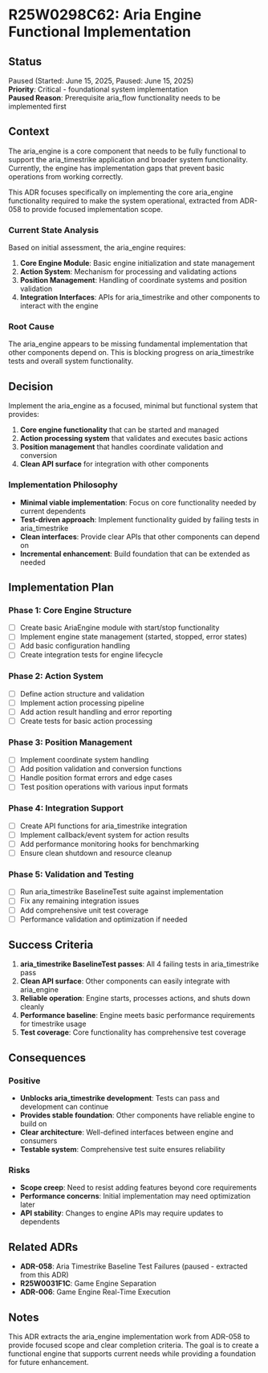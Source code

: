# R25W0298C62: Aria Engine Functional Implementation

<!-- @adr_serial R25W0298C62 -->

## Status

Paused (Started: June 15, 2025, Paused: June 15, 2025)  
**Priority**: Critical - foundational system implementation  
**Paused Reason**: Prerequisite aria_flow functionality needs to be implemented first

## Context

The aria_engine is a core component that needs to be fully functional to support the aria_timestrike application and broader system functionality. Currently, the engine has implementation gaps that prevent basic operations from working correctly.

This ADR focuses specifically on implementing the core aria_engine functionality required to make the system operational, extracted from ADR-058 to provide focused implementation scope.

### Current State Analysis

Based on initial assessment, the aria_engine requires:

1. **Core Engine Module**: Basic engine initialization and state management
2. **Action System**: Mechanism for processing and validating actions
3. **Position Management**: Handling of coordinate systems and position validation
4. **Integration Interfaces**: APIs for aria_timestrike and other components to interact with the engine

### Root Cause

The aria_engine appears to be missing fundamental implementation that other components depend on. This is blocking progress on aria_timestrike tests and overall system functionality.

## Decision

Implement the aria_engine as a focused, minimal but functional system that provides:

1. **Core engine functionality** that can be started and managed
2. **Action processing system** that validates and executes basic actions
3. **Position management** that handles coordinate validation and conversion
4. **Clean API surface** for integration with other components

### Implementation Philosophy

- **Minimal viable implementation**: Focus on core functionality needed by current dependents
- **Test-driven approach**: Implement functionality guided by failing tests in aria_timestrike
- **Clean interfaces**: Provide clear APIs that other components can depend on
- **Incremental enhancement**: Build foundation that can be extended as needed

## Implementation Plan

### Phase 1: Core Engine Structure

- [ ] Create basic AriaEngine module with start/stop functionality
- [ ] Implement engine state management (started, stopped, error states)
- [ ] Add basic configuration handling
- [ ] Create integration tests for engine lifecycle

### Phase 2: Action System

- [ ] Define action structure and validation
- [ ] Implement action processing pipeline
- [ ] Add action result handling and error reporting
- [ ] Create tests for basic action processing

### Phase 3: Position Management

- [ ] Implement coordinate system handling
- [ ] Add position validation and conversion functions
- [ ] Handle position format errors and edge cases
- [ ] Test position operations with various input formats

### Phase 4: Integration Support

- [ ] Create API functions for aria_timestrike integration
- [ ] Implement callback/event system for action results
- [ ] Add performance monitoring hooks for benchmarking
- [ ] Ensure clean shutdown and resource cleanup

### Phase 5: Validation and Testing

- [ ] Run aria_timestrike BaselineTest suite against implementation
- [ ] Fix any remaining integration issues
- [ ] Add comprehensive unit test coverage
- [ ] Performance validation and optimization if needed

## Success Criteria

1. **aria_timestrike BaselineTest passes**: All 4 failing tests in aria_timestrike pass
2. **Clean API surface**: Other components can easily integrate with aria_engine
3. **Reliable operation**: Engine starts, processes actions, and shuts down cleanly
4. **Performance baseline**: Engine meets basic performance requirements for timestrike usage
5. **Test coverage**: Core functionality has comprehensive test coverage

## Consequences

### Positive

- **Unblocks aria_timestrike development**: Tests can pass and development can continue
- **Provides stable foundation**: Other components have reliable engine to build on
- **Clear architecture**: Well-defined interfaces between engine and consumers
- **Testable system**: Comprehensive test suite ensures reliability

### Risks

- **Scope creep**: Need to resist adding features beyond core requirements
- **Performance concerns**: Initial implementation may need optimization later
- **API stability**: Changes to engine APIs may require updates to dependents

## Related ADRs

- **ADR-058**: Aria Timestrike Baseline Test Failures (paused - extracted from this ADR)
- **R25W0031F1C**: Game Engine Separation
- **ADR-006**: Game Engine Real-Time Execution

## Notes

This ADR extracts the aria_engine implementation work from ADR-058 to provide focused scope and clear completion criteria. The goal is to create a functional engine that supports current needs while providing a foundation for future enhancement.
